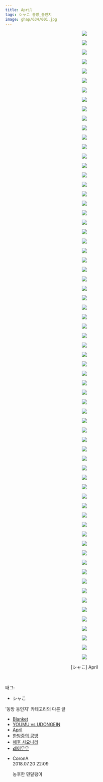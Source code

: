 ```yaml
---
title: April
tags: シャこ 동방_동인지
image: ghap/634/001.jpg
---
```

<div class="article">
<p style="text-align: center; clear: none; float: none;"><img src="{{ site.nasurl }}/ghap/634/001.jpg"/></p>
<p style="text-align: center; clear: none; float: none;"><img src="{{ site.nasurl }}/ghap/634/002.jpg"/></p>
<p style="text-align: center; clear: none; float: none;"><img src="{{ site.nasurl }}/ghap/634/003.jpg"/></p>
<p style="text-align: center; clear: none; float: none;"><img src="{{ site.nasurl }}/ghap/634/004.jpg"/></p>
<p style="text-align: center; clear: none; float: none;"><img src="{{ site.nasurl }}/ghap/634/005.jpg"/></p>
<p style="text-align: center; clear: none; float: none;"><img src="{{ site.nasurl }}/ghap/634/006.jpg"/></p>
<p style="text-align: center; clear: none; float: none;"><img src="{{ site.nasurl }}/ghap/634/007.jpg"/></p>
<p style="text-align: center; clear: none; float: none;"><img src="{{ site.nasurl }}/ghap/634/008.jpg"/></p>
<p style="text-align: center; clear: none; float: none;"><img src="{{ site.nasurl }}/ghap/634/009.jpg"/></p>
<p style="text-align: center; clear: none; float: none;"><img src="{{ site.nasurl }}/ghap/634/010.jpg"/></p>
<p style="text-align: center; clear: none; float: none;"><img src="{{ site.nasurl }}/ghap/634/011.jpg"/></p>
<p style="text-align: center; clear: none; float: none;"><img src="{{ site.nasurl }}/ghap/634/012.jpg"/></p>
<p style="text-align: center; clear: none; float: none;"><img src="{{ site.nasurl }}/ghap/634/013.jpg"/></p>
<p style="text-align: center; clear: none; float: none;"><img src="{{ site.nasurl }}/ghap/634/014.jpg"/></p>
<p style="text-align: center; clear: none; float: none;"><img src="{{ site.nasurl }}/ghap/634/015.jpg"/></p>
<p style="text-align: center; clear: none; float: none;"><img src="{{ site.nasurl }}/ghap/634/016.jpg"/></p>
<p style="text-align: center; clear: none; float: none;"><img src="{{ site.nasurl }}/ghap/634/017.jpg"/></p>
<p style="text-align: center; clear: none; float: none;"><img src="{{ site.nasurl }}/ghap/634/018.jpg"/></p>
<p style="text-align: center; clear: none; float: none;"><img src="{{ site.nasurl }}/ghap/634/019.jpg"/></p>
<p style="text-align: center; clear: none; float: none;"><img src="{{ site.nasurl }}/ghap/634/020.jpg"/></p>
<p style="text-align: center; clear: none; float: none;"><img src="{{ site.nasurl }}/ghap/634/021.jpg"/></p>
<p style="text-align: center; clear: none; float: none;"><img src="{{ site.nasurl }}/ghap/634/022.jpg"/></p>
<p style="text-align: center; clear: none; float: none;"><img src="{{ site.nasurl }}/ghap/634/023.jpg"/></p>
<p style="text-align: center; clear: none; float: none;"><img src="{{ site.nasurl }}/ghap/634/024.jpg"/></p>
<p style="text-align: center; clear: none; float: none;"><img src="{{ site.nasurl }}/ghap/634/025.jpg"/></p>
<p style="text-align: center; clear: none; float: none;"><img src="{{ site.nasurl }}/ghap/634/026.jpg"/></p>
<p style="text-align: center; clear: none; float: none;"><img src="{{ site.nasurl }}/ghap/634/027.jpg"/></p>
<p style="text-align: center; clear: none; float: none;"><img src="{{ site.nasurl }}/ghap/634/028.jpg"/></p>
<p style="text-align: center; clear: none; float: none;"><img src="{{ site.nasurl }}/ghap/634/029.jpg"/></p>
<p style="text-align: center; clear: none; float: none;"><img src="{{ site.nasurl }}/ghap/634/030.jpg"/></p>
<p style="text-align: center; clear: none; float: none;"><img src="{{ site.nasurl }}/ghap/634/031.jpg"/></p>
<p style="text-align: center; clear: none; float: none;"><img src="{{ site.nasurl }}/ghap/634/032.jpg"/></p>
<p style="text-align: center; clear: none; float: none;"><img src="{{ site.nasurl }}/ghap/634/033.jpg"/></p>
<p style="text-align: center; clear: none; float: none;"><img src="{{ site.nasurl }}/ghap/634/034.jpg"/></p>
<p style="text-align: center; clear: none; float: none;"><img src="{{ site.nasurl }}/ghap/634/035.jpg"/></p>
<p style="text-align: center; clear: none; float: none;"><img src="{{ site.nasurl }}/ghap/634/036.jpg"/></p>
<p style="text-align: center; clear: none; float: none;"><img src="{{ site.nasurl }}/ghap/634/037.jpg"/></p>
<p style="text-align: center; clear: none; float: none;"><img src="{{ site.nasurl }}/ghap/634/038.jpg"/></p>
<p style="text-align: center; clear: none; float: none;"><img src="{{ site.nasurl }}/ghap/634/039.jpg"/></p>
<p style="text-align: center; clear: none; float: none;"><img src="{{ site.nasurl }}/ghap/634/040.jpg"/></p>
<p style="text-align: center; clear: none; float: none;"><img src="{{ site.nasurl }}/ghap/634/041.jpg"/></p>
<p style="text-align: center; clear: none; float: none;"><img src="{{ site.nasurl }}/ghap/634/042.jpg"/></p>
<p style="text-align: center; clear: none; float: none;"><img src="{{ site.nasurl }}/ghap/634/043.jpg"/></p>
<p style="text-align: center; clear: none; float: none;"><img src="{{ site.nasurl }}/ghap/634/044.jpg"/></p>
<p style="text-align: center; clear: none; float: none;"><img src="{{ site.nasurl }}/ghap/634/045.jpg"/></p>
<p style="text-align: center; clear: none; float: none;"><img src="{{ site.nasurl }}/ghap/634/046.jpg"/></p>
<p style="text-align: center; clear: none; float: none;"><img src="{{ site.nasurl }}/ghap/634/047.jpg"/></p>
<p style="text-align: center; clear: none; float: none;"><img src="{{ site.nasurl }}/ghap/634/048.jpg"/></p>
<p style="text-align: center; clear: none; float: none;"><img src="{{ site.nasurl }}/ghap/634/049.jpg"/></p>
<p style="text-align: center; clear: none; float: none;"><img src="{{ site.nasurl }}/ghap/634/050.jpg"/></p>
<p style="text-align: center; clear: none; float: none;"><img src="{{ site.nasurl }}/ghap/634/051.jpg"/></p>
<p style="text-align: center; clear: none; float: none;"><img src="{{ site.nasurl }}/ghap/634/052.jpg"/></p>
<p style="text-align: center; clear: none; float: none;"><img src="{{ site.nasurl }}/ghap/634/053.jpg"/></p>
<p style="text-align: center; clear: none; float: none;"><img src="{{ site.nasurl }}/ghap/634/054.jpg"/></p>
<p style="text-align: center; clear: none; float: none;"><img src="{{ site.nasurl }}/ghap/634/055.jpg"/></p>
<p style="text-align: center; clear: none; float: none;"><img src="{{ site.nasurl }}/ghap/634/056.jpg"/></p>
<p style="text-align: center; clear: none; float: none;"><img src="{{ site.nasurl }}/ghap/634/057.jpg"/></p>
<p style="text-align: center; clear: none; float: none;"><img src="{{ site.nasurl }}/ghap/634/058.jpg"/></p>
<p style="text-align: center; clear: none; float: none;"><img src="{{ site.nasurl }}/ghap/634/059.jpg"/></p>
<p style="text-align: center; clear: none; float: none;"><img src="{{ site.nasurl }}/ghap/634/060.jpg"/></p>
<p style="text-align: center; clear: none; float: none;"><img src="{{ site.nasurl }}/ghap/634/061.jpg"/></p>
<p style="text-align: center; clear: none; float: none;"><img src="{{ site.nasurl }}/ghap/634/062.jpg"/></p>
<p style="text-align: center; clear: none; float: none;"><img src="{{ site.nasurl }}/ghap/634/063.jpg"/></p>
<p style="text-align: center; clear: none; float: none;"><img src="{{ site.nasurl }}/ghap/634/064.jpg"/></p>
<p style="text-align: center; clear: none; float: none;"><img src="{{ site.nasurl }}/ghap/634/065.jpg"/></p>
<p style="text-align: center; clear: none; float: none;"><img src="{{ site.nasurl }}/ghap/634/066.jpg"/></p>
<p style="text-align: center; clear: none; float: none;"><img src="{{ site.nasurl }}/ghap/634/067.jpg"/></p>
<p style="text-align: center; clear: none; float: none;">[シャこ] April</p>
<p><br/></p>
</div><div class="tagTrail">
<p>태그: </p>
<ul>
<li>シャこ</li>
</ul>
</div><div class="another">
<p>'동방 동인지' 카테고리의 다른 글</p>
<ul>
<li><a href="/2016-07-02-ghap_636">Blanket</a></li>
<li><a href="/2016-07-02-ghap_635">YOUMU vs UDONGEIN</a></li>
<li><a href="/2016-07-02-ghap_634">April</a></li>
<li><a href="/2016-07-02-ghap_633">한밤중의 공방</a></li>
<li><a href="/2016-07-02-ghap_632">해후 사요나라</a></li>
<li><a href="/2016-07-02-ghap_631">레이무무</a></li>
</ul>
</div><div class="cb_module cb_fluid">
<div class="cb_wrt cb_profile">
<div class="comment">
<ul>
<li class="cb_thumb_off" id="comment15290889">
<div class="cb_comment_area">
<div class="cb_info_area">
<div class="cb_section">
<span class="cb_nick_name">CoronA</span>
</div>
<div class="cb_section">
<span class="cb_date">2018.07.20 22:09 </span>
</div>
</div>
<div class="cb_dsc_comment">
<p class="cb_dsc">
											농후한 민달팽이
										</p>
</div>
</div></li>
</ul>
</div>
</div><!-- commentList close -->
</div>